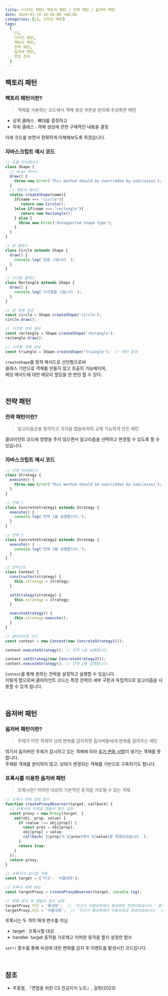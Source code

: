```yaml
---
title: <디자인 패턴> 팩토리 패턴 / 전략 패턴 / 옵저버 패턴
date: 2024-01-10 16:50:00 +09:00
categories: [CS, 디자인 패턴]
tags:
  [
    CS,
    디자인 패턴,
    팩토리 패턴,
    전략 패턴,
    옵저버 패턴,
    면접 준비
  ]
---
```


## <b>팩토리 패턴</b>

### <b>팩토리 패턴이란?</b>

> 객체를 사용하는 코드에서 객체 생성 부분을 분리해 추상화한 패턴

- 상위 클래스 : 뼈대를 결정하고
- 하위 클래스 : 객체 생성에 관한 구체적인 내용을 결정

아래 코드를 보면서 정확하게 이해해보도록 하겠습니다.

### <b>자바스크립트 예시 코드</b>

```javascript
// 도형 인터페이스
class Shape {
  // draw 메서드
  draw() {
    throw new Error('This method should be overridden by subclasses');
  }
  // 팩토리 메서드
  static createShape(name){
    if(name === "circle"){
       return new Circle();
    }else if(name === "rectangle"){
       return new Rectangle();
    } else {
      throw new Error('Unsupported shape type');
    }
  }
}

// 원 클래스
class Circle extends Shape {
  draw() {
    console.log('원을 그립니다.');
  }
}

// 사각형 클래스
class Rectangle extends Shape {
  draw() {
    console.log('사각형을 그립니다.');
  }
}

// 원 객체 생성
const circle = Shape.createShape('circle');
circle.draw();

// 사각형 객체 생성
const rectangle = Shape.createShape('rectangle');
rectangle.draw();

// 사각형 객체 생성
const triangle = Shape.createShape('triangle');  // 에러 발생
```

`createShape`를 정적 메서드로 선언함으로써  
클래스 기반으로 객체를 만들지 않고 호출이 가능해지며,  
해당 메서드에 대한 메모리 할당을 한 번만 할 수 있다.

<br>

## <b>전략 패턴</b>

### <b>전략 패턴이란?</b>

> 알고리즘군을 정의하고 각각을 캡슐화하여 교체 가능하게 만든 패턴

클라이언트 코드에 영향을 주지 않으면서 알고리즘을 선택하고 변경할 수 있도록 할 수 있습니다.

### <b>자바스크립트 예시 코드</b>

```javascript
// 전략 인터페이스
class Strategy {
  execute() {
    throw new Error('This method should be overridden by subclasses');
  }
}

// 전략 1
class ConcreteStrategy1 extends Strategy {
  execute() {
    console.log('전략 1을 실행합니다.');
  }
}

// 전략 2
class ConcreteStrategy2 extends Strategy {
  execute() {
    console.log('전략 2를 실행합니다.');
  }
}

// 컨텍스트
class Context {
  constructor(strategy) {
    this.strategy = strategy;
  }

  setStrategy(strategy) {
    this.strategy = strategy;
  }

  executeStrategy() {
    this.strategy.execute();
  }
}

// 클라이언트 코드
const context = new Context(new ConcreteStrategy1());

context.executeStrategy(); // 전략 1을 실행합니다.

context.setStrategy(new ConcreteStrategy2());
context.executeStrategy(); // 전략 2를 실행합니다.
```

`Context`를 통해 원하는 전략을 설정하고 실행할 수 있습니다.  
이렇게 함으로써 클라이언트 코드는 특정 전략의 세부 구현과 독립적으로 알고리즘을 사용할 수 있게 됩니다.

<br>

## <b>옵저버 패턴</b>

### <b>옵저버 패턴이란?</b>

> 주체가 어떤 객체의 상태 변화를 감지하면 옵저버들에게 변화를 알려주는 패턴

여기서 옵저버란 주체가 감시하고 있는 객체에 따라 <u>추가 변화 사항</u>이 생기는 객체를 뜻합니다.  
주체랑 객체를 분리하지 않고, 상태가 변경되는 객체를 기반으로 구축하기도 합니다.

### <b>프록시를 이용한 옵저버 패턴</b>

> 프록시란? 어떠한 대상의 기본적인 동작을 가로챌 수 있는 객체

```javascript
// 프록시 객체 설정 함수
function createProxyObserver(target, callback) {
  // 프록시의 타겟과 헨들러 함수 설정
  const proxy = new Proxy(target, {
    set(obj, prop, value) {
      if (value !== obj[prop]) {
        const prev = obj[prop];
        obj[prop] = value;
        callback(`${prop}가 ${prev}에서 ${value}로 변경되었습니다.`);
      }
      return true;
    }
  });
  return proxy;
}

// 프록시가 감시할 객체
const target = {'타깃': '비활성화'};

// 프록시 객체 생성
const targetProxy = createProxyObserver(target, console.log);

// 변화 감지 후 헨들러 함수 실행
targetProxy.타깃 = '활성화';  // '타깃가 비활성화에서 활성화로 변경되었습니다.' 출력
targetProxy.타깃 = '비활성화';  // '타깃가 활성화에서 비활성화로 변경되었습니다.' 출력
```

프록시는 두 개의 매개 변수를 지님
- target : 프록시할 대상
- handler: target 동작을 가로채고 어떠한 동작을 할지 설정한 함수  

`set()` 함수를 통해 속성에 대한 변화를 감지 후 이벤트를 발생시킨 코드입니다.

<br>

## <b>참조</b>
- 주홍철, 『면접을 위한 CS 전공지식 노트』, 길벗(2023)